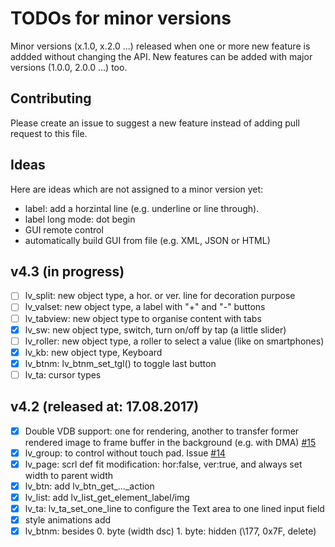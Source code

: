 # TODOs for minor versions
Minor versions (x.1.0, x.2.0 ...) released when one or more new feature is addded without changing the API. New features can be added with major versions (1.0.0, 2.0.0 ...) too. 

## Contributing
Please create an issue to suggest a new feature instead of adding pull request to this file.

## Ideas
Here are ideas which are not assigned to a minor version yet:
- label: add a horzintal line (e.g. underline or line through). 
- label long mode: dot begin
- GUI remote control
- automatically build GUI from file (e.g. XML, JSON or HTML)

## v4.3 (in progress)
- [ ] lv_split: new object type, a hor. or ver. line for decoration purpose
- [ ] lv_valset: new object type, a label with "+" and "-" buttons
- [ ] lv_tabview: new object type to organise content with tabs
- [x] lv_sw: new object type, switch, turn on/off by tap (a little slider)
- [ ] lv_roller: new object type, a roller to select a value (like on smartphones) 
- [x] lv_kb: new object type, Keyboard
- [x] lv_btnm: lv_btnm_set_tgl() to toggle last button
- [ ] lv_ta: cursor types

## v4.2 (released at: 17.08.2017)
- [x] Double VDB support: one for rendering, another to transfer former rendered image to frame buffer in the background (e.g. with DMA) [#15](https://github.com/littlevgl/lvgl/issues/15)
- [x] lv_group: to control without touch pad. Issue [#14](https://github.com/littlevgl/lvgl/issues/14)
- [x] lv_page: scrl def fit modification: hor:false, ver:true, and always set width to parent width
- [x] lv_btn: add lv_btn_get_..._action
- [x] lv_list: add lv_list_get_element_label/img
- [x] lv_ta: lv_ta_set_one_line to configure the Text area to one lined input field
- [x] style animations add
- [x] lv_btnm:  besides 0. byte (width dsc) 1. byte: hidden (\177, 0x7F, delete)
